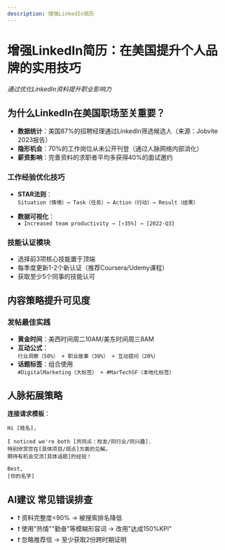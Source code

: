 ```yaml
---
description: 增强LinkedIn简历
---
```

# 增强LinkedIn简历：在美国提升个人品牌的实用技巧

*通过优化LinkedIn资料提升职业影响力*

## 为什么LinkedIn在美国职场至关重要？
- **数据统计**：美国87%的招聘经理通过LinkedIn筛选候选人（来源：Jobvite 2023报告）
- **隐形机会**：70%的工作岗位从未公开刊登（通过人脉网络内部消化）
- **薪资影响**：完善资料的求职者平均多获得40%的面试邀约

### 工作经验优化技巧
- **STAR法则**：  
  `Situation（情境）→ Task（任务）→ Action（行动）→ Result（结果）`
  
- **数据可视化**：  
  `▪️ Increased team productivity → [↑35%] → [2022-Q3]`

### 技能认证模块
- 选择前3项核心技能置于顶端
- 每季度更新1-2个新认证（推荐Coursera/Udemy课程）
- 获取至少5个同事的技能认可

## 内容策略提升可见度

### 发帖最佳实践

- **黄金时间**：美西时间周二10AM/美东时间周三8AM
- **互动公式**：  
  `行业洞察（50%） + 职业故事（30%） + 互动提问（20%）`
- **话题标签**：组合使用  
  `#DigitalMarketing（大标签） + #MarTechSF（本地化标签）`


## 人脉拓展策略

**连接请求模板**：  

```text
Hi [姓名],  

I noticed we're both [共同点：校友/同行业/同兴趣].  
特别欣赏您在[具体项目/观点]方面的见解。  
期待有机会交流[具体话题]的经验！  

Best,  
[你的名字]  
```

## AI建议 常见错误排查
- ❗ 资料完整度<90% → 被搜索排名降低
- ❗ 使用"热情""勤奋"等模糊形容词 → 改用"达成150%KPI"
- ❗ 忽略推荐信 → 至少获取2份跨时期证明

